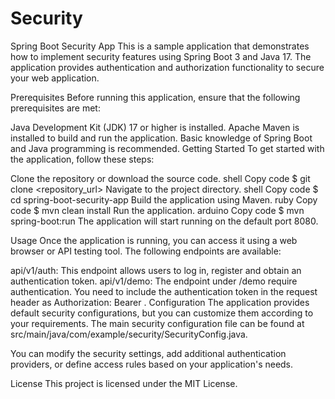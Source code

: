 # Security
Spring Boot Security App
This is a sample application that demonstrates how to implement security features using Spring Boot 3 and Java 17. 
The application provides authentication and authorization functionality to secure your web application.

Prerequisites
Before running this application, ensure that the following prerequisites are met:

Java Development Kit (JDK) 17 or higher is installed.
Apache Maven is installed to build and run the application.
Basic knowledge of Spring Boot and Java programming is recommended.
Getting Started
To get started with the application, follow these steps:

Clone the repository or download the source code.
shell
Copy code
$ git clone <repository_url>
Navigate to the project directory.
shell
Copy code
$ cd spring-boot-security-app
Build the application using Maven.
ruby
Copy code
$ mvn clean install
Run the application.
arduino
Copy code
$ mvn spring-boot:run
The application will start running on the default port 8080.

Usage
Once the application is running, you can access it using a web browser or API testing tool. The following endpoints are available:

api/v1/auth: This endpoint allows users to log in, register and obtain an authentication token.
api/v1/demo: The endpoint under /demo require authentication. You need to include the authentication token in the request header as Authorization: Bearer <token>.
Configuration
The application provides default security configurations, but you can customize them according to your requirements. The main security configuration file can be found at src/main/java/com/example/security/SecurityConfig.java.

You can modify the security settings, add additional authentication providers, or define access rules based on your application's needs.

License
This project is licensed under the MIT License.

